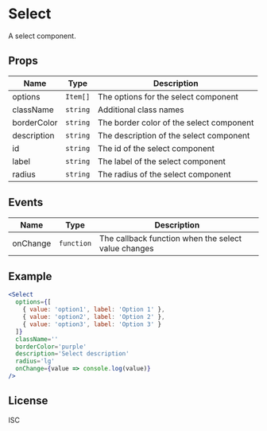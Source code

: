 # Select

A select component.

## Props

| Name        | Type     | Description                              |
| ----------- | -------- | ---------------------------------------- |
| options     | `Item[]` | The options for the select component     |
| className  | `string` | Additional class names                   |
| borderColor | `string` | The border color of the select component |
| description | `string` | The description of the select component  |
| id          | `string` | The id of the select component           |
| label       | `string` | The label of the select component        |
| radius      | `string` | The radius of the select component       |

## Events

| Name     | Type       | Description                                         |
| -------- | ---------- | --------------------------------------------------- |
| onChange | `function` | The callback function when the select value changes |

## Example

```jsx
<Select
  options={[
    { value: 'option1', label: 'Option 1' },
    { value: 'option2', label: 'Option 2' },
    { value: 'option3', label: 'Option 3' }
  ]}
  className=''
  borderColor='purple'
  description='Select description'
  radius='lg'
  onChange={value => console.log(value)}
/>
```

## License

ISC
